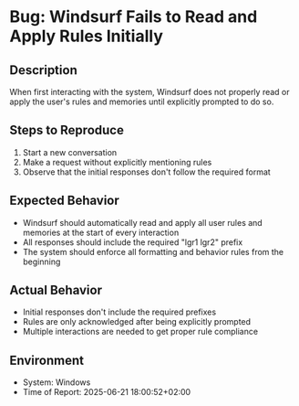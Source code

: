 # Bug: Windsurf Fails to Read and Apply Rules Initially

## Description
When first interacting with the system, Windsurf does not properly read or apply the user's rules and memories until explicitly prompted to do so.

## Steps to Reproduce
1. Start a new conversation
2. Make a request without explicitly mentioning rules
3. Observe that the initial responses don't follow the required format

## Expected Behavior
- Windsurf should automatically read and apply all user rules and memories at the start of every interaction
- All responses should include the required "lgr1 lgr2" prefix
- The system should enforce all formatting and behavior rules from the beginning

## Actual Behavior
- Initial responses don't include the required prefixes
- Rules are only acknowledged after being explicitly prompted
- Multiple interactions are needed to get proper rule compliance

## Environment
- System: Windows
- Time of Report: 2025-06-21 18:00:52+02:00
